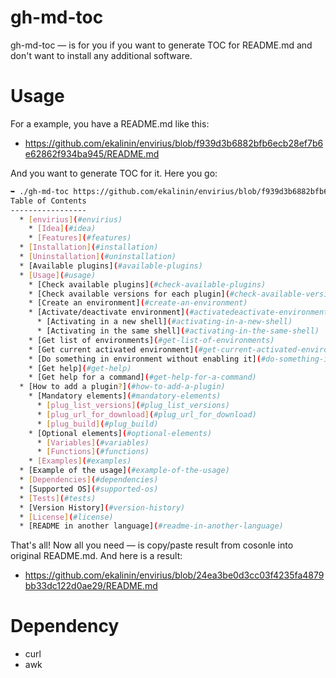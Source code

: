 gh-md-toc
=========

gh-md-toc — is for you if you want to generate TOC for README.md and don't want
to install any additional software.

Usage
=====

For a example, you have a README.md like this:

  * https://github.com/ekalinin/envirius/blob/f939d3b6882bfb6ecb28ef7b6e62862f934ba945/README.md

And you want to generate TOC for it. Here you go:

```bash
➥ ./gh-md-toc https://github.com/ekalinin/envirius/blob/f939d3b6882bfb6ecb28ef7b6e62862f934ba945/README.md
Table of Contents
-----------------
  * [envirius](#envirius)
    * [Idea](#idea)
    * [Features](#features)
  * [Installation](#installation)
  * [Uninstallation](#uninstallation)
  * [Available plugins](#available-plugins)
  * [Usage](#usage)
    * [Check available plugins](#check-available-plugins)
    * [Check available versions for each plugin](#check-available-versions-for-each-plugin)
    * [Create an environment](#create-an-environment)
    * [Activate/deactivate environment](#activatedeactivate-environment)
      * [Activating in a new shell](#activating-in-a-new-shell)
      * [Activating in the same shell](#activating-in-the-same-shell)
    * [Get list of environments](#get-list-of-environments)
    * [Get current activated environment](#get-current-activated-environment)
    * [Do something in environment without enabling it](#do-something-in-environment-without-enabling-it)
    * [Get help](#get-help)
    * [Get help for a command](#get-help-for-a-command)
  * [How to add a plugin?](#how-to-add-a-plugin)
    * [Mandatory elements](#mandatory-elements)
      * [plug_list_versions](#plug_list_versions)
      * [plug_url_for_download](#plug_url_for_download)
      * [plug_build](#plug_build)
    * [Optional elements](#optional-elements)
      * [Variables](#variables)
      * [Functions](#functions)
    * [Examples](#examples)
  * [Example of the usage](#example-of-the-usage)
  * [Dependencies](#dependencies)
  * [Supported OS](#supported-os)
  * [Tests](#tests)
  * [Version History](#version-history)
  * [License](#license)
  * [README in another language](#readme-in-another-language)
```

That's all! Now all you need — is copy/paste result from cosonle into original
README.md. And here is a result:

  * https://github.com/ekalinin/envirius/blob/24ea3be0d3cc03f4235fa4879bb33dc122d0ae29/README.md

Dependency
==========

  * curl
  * awk
